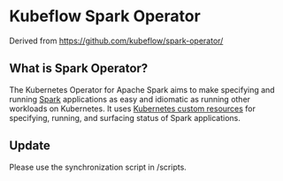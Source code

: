 # Kubeflow Spark Operator

Derived from https://github.com/kubeflow/spark-operator/

## What is Spark Operator?

The Kubernetes Operator for Apache Spark aims to make specifying and running [Spark](https://github.com/apache/spark) applications as easy and idiomatic as running other workloads on Kubernetes. It uses [Kubernetes custom resources](https://kubernetes.io/docs/concepts/extend-kubernetes/api-extension/custom-resources/) for specifying, running, and surfacing status of Spark applications.

## Update

Please use the synchronization script in /scripts.


